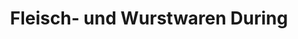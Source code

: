 ---
title: "Fleisch- und Wurstwaren During"
url: /guben/fleisch-und-wurstwaren-during/
shop: Metzgerei
---